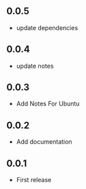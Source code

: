 ## 0.0.5
* update dependencies

## 0.0.4
* update notes

## 0.0.3

* Add Notes For Ubuntu

## 0.0.2

* Add documentation

## 0.0.1

* First release
